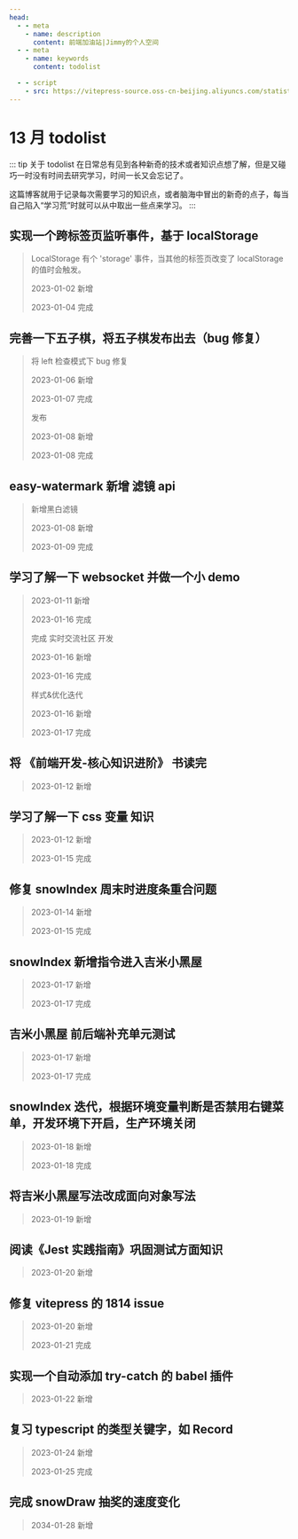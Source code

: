 ```yaml
---
head:
  - - meta
    - name: description
      content: 前端加油站|Jimmy的个人空间
  - - meta
    - name: keywords
      content: todolist

  - - script
    - src: https://vitepress-source.oss-cn-beijing.aliyuncs.com/statistics.js
---
```


# 13 月 todolist

::: tip 关于 todolist
在日常总有见到各种新奇的技术或者知识点想了解，但是又碰巧一时没有时间去研究学习，时间一长又会忘记了。

这篇博客就用于记录每次需要学习的知识点，或者脑海中冒出的新奇的点子，每当自己陷入“学习荒”时就可以从中取出一些点来学习。
:::

## 实现一个跨标签页监听事件，基于 localStorage

> LocalStorage 有个 'storage' 事件，当其他的标签页改变了 localStorage 的值时会触发。
>
> 2023-01-02 新增
>
> 2023-01-04 完成

## 完善一下五子棋，将五子棋发布出去（bug 修复）

> 将 left 检查模式下 bug 修复
>
> 2023-01-06 新增
>
> 2023-01-07 完成
>
> 发布
>
> 2023-01-08 新增
>
> 2023-01-08 完成

## easy-watermark 新增 滤镜 api

> 新增黑白滤镜
>
> 2023-01-08 新增
>
> 2023-01-09 完成

## 学习了解一下 websocket 并做一个小 demo

> 2023-01-11 新增
>
> 2023-01-16 完成
>
> 完成 实时交流社区 开发
>
> 2023-01-16 新增
>
> 2023-01-16 完成
>
> 样式&优化迭代
>
> 2023-01-16 新增
>
> 2023-01-17 完成

## 将 《前端开发-核心知识进阶》 书读完

> 2023-01-12 新增

## 学习了解一下 css 变量 知识

> 2023-01-12 新增
>
> 2023-01-15 完成

## 修复 snowIndex 周末时进度条重合问题

> 2023-01-14 新增
>
> 2023-01-15 完成

## snowIndex 新增指令进入吉米小黑屋

> 2023-01-17 新增
>
> 2023-01-17 完成

## 吉米小黑屋 前后端补充单元测试

> 2023-01-17 新增
>
> 2023-01-17 完成

## snowIndex 迭代，根据环境变量判断是否禁用右键菜单，开发环境下开启，生产环境关闭

> 2023-01-18 新增
>
> 2023-01-18 完成

## 将吉米小黑屋写法改成面向对象写法

> 2023-01-19 新增

## 阅读《Jest 实践指南》巩固测试方面知识

> 2023-01-20 新增

## 修复 vitepress 的 1814 issue

> 2023-01-20 新增
>
> 2023-01-21 完成

## 实现一个自动添加 try-catch 的 babel 插件

> 2023-01-22 新增

## 复习 typescript 的类型关键字，如 Record

> 2023-01-24 新增
>
> 2023-01-25 完成

## 完成 snowDraw 抽奖的速度变化

> 2034-01-28 新增
